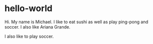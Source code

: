 # hello-world

Hi. My name is Michael. I like to eat sushi as well as play ping-pong and soccer. I also like Ariana Grande.

I also like to play soccer. 

